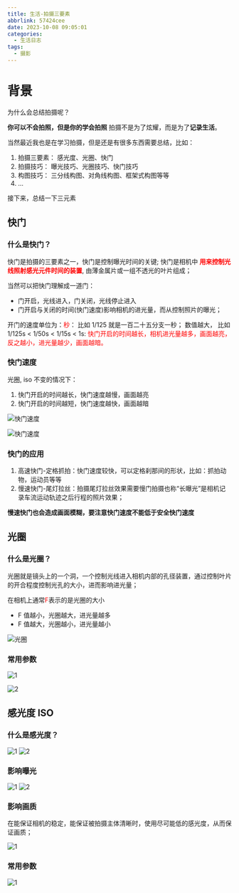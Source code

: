 ```yaml
---
title: 生活-拍摄三要素
abbrlink: 57424cee
date: 2023-10-08 09:05:01
categories:
  - 生活日志
tags:
  - 摄影
---
```


# 背景

为什么会总结拍摄呢？

**你可以不会拍照，但是你的学会拍照** 拍摄不是为了炫耀，而是为了**记录生活**。

当然最近我也是在学习拍摄，但是还是有很多东西需要总结，比如：

1. 拍摄三要素： 感光度、光圈、快门
2. 拍摄技巧： 曝光技巧、光圈技巧、快门技巧
3. 构图技巧： 三分线构图、对角线构图、框架式构图等等
4. ...

接下来，总结一下三元素

## 快门

### 什么是快门？

快门是拍摄的三要素之一，快门是控制曝光时间的关键; 快门是相机中 **<font color="#ff0000">用来控制光线照射感光元件时间的装置</font>**, 由薄金属片或一组不透光的叶片组成；

当然可以把快门理解成一道门：

- 门开启，光线进入，门关闭，光线停止进入
- 门开启与关闭的时间(快门速度)影响相机的进光量，而从控制照片的曝光；

开门的速度单位为：<font color="#ff0000">秒</font>： 比如 1/125 就是一百二十五分支一秒；
数值越大， 比如 1/125s < 1/50s < 1/15s < 1s: <font color="#ff0000">快门开启的时间越长，相机进光量越多，画面越亮，反之越小，进光量越少，画面越暗。</font>

### 快门速度

光圈, iso 不变的情况下：

1. 快门开启的时间越长，快门速度越慢，画面越亮
2. 快门开启的时间越短，快门速度越快，画面越暗

![快门速度](https://cn-sy1.rains3.com/cdn/images/微信截图_20240621200359.7ax0zp1o70.webp)

![快门速度](https://cn-sy1.rains3.com/cdn/images/微信截图_20240621200415.73tt49firh.webp)

### 快门的应用

1. 高速快门-定格抓拍：快门速度较快，可以定格刹那间的形状，比如：抓拍动物，运动员等等
2. 慢速快门-尾灯拉丝：拍摄尾灯拉丝效果需要慢门拍摄也称“长曝光”是相机记录车流运动轨迹之后行程的照片效果；

**慢速快门也会造成画面模糊，要注意快门速度不能低于安全快门速度**

## 光圈

### 什么是光圈？

光圈就是镜头上的一个洞，一个控制光线进入相机内部的孔径装置，通过控制叶片的开合程度控制光孔的大小，进而影响进光量；

在相机上通常<font color="#ff0000">F</font>表示的是光圈的大小

- F 值越小，光圈越大，进光量越多
- F 值越大，光圈越小，进光量越小

![光圈](https://cn-sy1.rains3.com/cdn/images/微信截图_20240621201653.1zi4eztwgs.webp)

### 常用参数

![1](https://cn-sy1.rains3.com/cdn/images/微信截图_20240621201823.2a4y85bktd.webp)

![2](https://cn-sy1.rains3.com/cdn/images/微信截图_20240621201836.7ljusuxnhf.webp)

## 感光度 ISO

### 什么是感光度？

![1](https://cn-sy1.rains3.com/cdn/images/微信截图_20240621202116.45hj0rr8sa.webp)
![2](https://cn-sy1.rains3.com/cdn/images/微信截图_20240621202218.8ad4cvppfy.webp)

### 影响曝光

![1](https://cn-sy1.rains3.com/cdn/images/微信截图_20240621202319.4n7kpcvd5n.webp)
![2](https://cn-sy1.rains3.com/cdn/images/微信截图_20240621202329.5j424t51lo.webp)

### 影响画质

在能保证相机的稳定，能保证被拍摄主体清晰时，使用尽可能低的感光度，从而保证画质；

![1](https://cn-sy1.rains3.com/cdn/images/微信截图_20240621202504.2h863l5tg0.webp)

### 常用参数

![1](https://cn-sy1.rains3.com/cdn/images/微信截图_20240621202645.99t7q1y9ot.webp)
